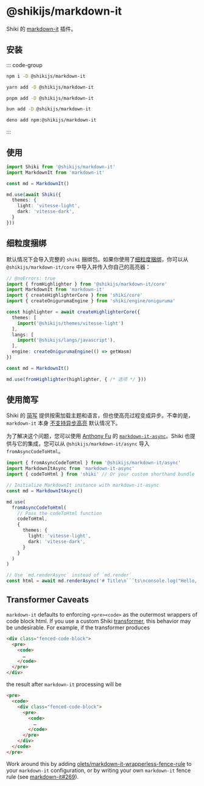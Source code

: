 # @shikijs/markdown-it

<Badges name="@shikijs/markdown-it" />

Shiki 的 [markdown-it](https://markdown-it.github.io/) 插件。

## 安装

::: code-group

```sh [npm]
npm i -D @shikijs/markdown-it
```

```sh [yarn]
yarn add -D @shikijs/markdown-it
```

```sh [pnpm]
pnpm add -D @shikijs/markdown-it
```

```sh [bun]
bun add -D @shikijs/markdown-it
```

```sh [deno]
deno add npm:@shikijs/markdown-it
```

:::

## 使用

```ts twoslash
import Shiki from '@shikijs/markdown-it'
import MarkdownIt from 'markdown-it'

const md = MarkdownIt()

md.use(await Shiki({
  themes: {
    light: 'vitesse-light',
    dark: 'vitesse-dark',
  }
}))
```

## 细粒度捆绑

默认情况下会导入完整的 `shiki` 捆绑包。如果你使用了[细粒度捆绑](/guide/bundles#细粒度捆绑)，你可以从 `@shikijs/markdown-it/core` 中导入并传入你自己的高亮器：

```ts twoslash
// @noErrors: true
import { fromHighlighter } from '@shikijs/markdown-it/core'
import MarkdownIt from 'markdown-it'
import { createHighlighterCore } from 'shiki/core'
import { createOnigurumaEngine } from 'shiki/engine/oniguruma'

const highlighter = await createHighlighterCore({
  themes: [
    import('@shikijs/themes/vitesse-light')
  ],
  langs: [
    import('@shikijs/langs/javascript'),
  ],
  engine: createOnigurumaEngine(() => getWasm)
})

const md = MarkdownIt()

md.use(fromHighlighter(highlighter, { /* 选项 */ }))
```

## 使用简写

Shiki 的 [简写](/guide/shorthands) 提供按需加载主题和语言，但也使高亮过程变成异步。不幸的是，`markdown-it` 本身 [不支持异步高亮](https://github.com/markdown-it/markdown-it/blob/master/docs/development.md#i-need-async-rule-how-to-do-it) 默认情况下。

为了解决这个问题，您可以使用 [Anthony Fu](https://github.com/antfu) 的 [`markdown-it-async`](https://github.com/antfu/markdown-it-async)。Shiki 也提供与它的集成，您可以从 `@shikijs/markdown-it/async` 导入 `fromAsyncCodeToHtml`。

````ts twoslash
import { fromAsyncCodeToHtml } from '@shikijs/markdown-it/async'
import MarkdownItAsync from 'markdown-it-async'
import { codeToHtml } from 'shiki' // Or your custom shorthand bundle

// Initialize MarkdownIt instance with markdown-it-async
const md = MarkdownItAsync()

md.use(
  fromAsyncCodeToHtml(
    // Pass the codeToHtml function
    codeToHtml,
    {
      themes: {
        light: 'vitesse-light',
        dark: 'vitesse-dark',
      }
    }
  )
)

// Use `md.renderAsync` instead of `md.render`
const html = await md.renderAsync('# Title\n```ts\nconsole.log("Hello, World!")\n```')
````

## Transformer Caveats

`markdown-it` defaults to enforcing `<pre><code>` as the outermost wrappers of code block html. If you use a custom Shiki [transformer](/guide/transformers), this behavior may be undesirable. For example, if the transformer produces

```html
<div class="fenced-code-block">
  <pre>
    <code>
      …
    </code>
  </pre>
</div>
```

the result after `markdown-it` processing will be

```html
<pre>
  <code>
    <div class="fenced-code-block">
      <pre>
        <code>
          …
        </code>
      </pre>
    </div>
  </code>
</pre>
```

Work around this by adding [olets/markdown-it-wrapperless-fence-rule](https://github.com/olets/markdown-it-wrapperless-fence-rule) to your `markdown-it` configuration, or by writing your own `markdown-it` fence rule (see [markdown-it#269](https://github.com/markdown-it/markdown-it/issues/269)).
